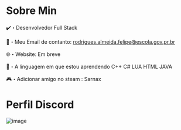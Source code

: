 # Sobre Min

✔️・Desenvolvedor Full Stack

📩・Meu Email de contanto: rodrigues.almeida.felipe@escola.gov.pr.br

🌐・Website: Em breve

📮・A linguagem em que estou aprendendo C++ C# LUA HTML JAVA

🎮・Adicionar amigo no steam : Sarnax

# Perfil Discord
![image](https://user-images.githubusercontent.com/104572411/172455655-d2162983-79b2-4a39-be96-e980100e3871.png)
